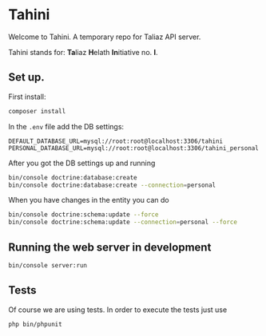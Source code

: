 # Tahini
Welcome to Tahini. A temporary repo for Taliaz API server.

Tahini stands for: **Ta**liaz **H**elath **In**itiative no. **I**.

## Set up.

First install:
```bash
composer install
```

In the `.env` file add the DB settings:

```
DEFAULT_DATABASE_URL=mysql://root:root@localhost:3306/tahini
PERSONAL_DATABASE_URL=mysql://root:root@localhost:3306/tahini_personal
```

After you got the DB settings up and running
```bash
bin/console doctrine:database:create
bin/console doctrine:database:create --connection=personal
```

When you have changes in the entity you can do
```bash
bin/console doctrine:schema:update --force
bin/console doctrine:schema:update --connection=personal --force
```

## Running the web server in development
```bash
bin/console server:run
```

## Tests
Of course we are using tests. In order to execute the tests just use
```bash
php bin/phpunit
```
